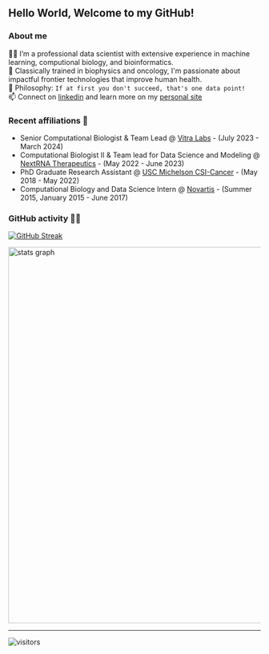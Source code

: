 ## Hello World, Welcome to my GitHub!


### About me 

👨‍💻 I’m a professional data scientist with extensive experience in machine learning, computional biology, and bioinformatics. </br>
🔭 Classically trained in biophysics and oncology, I'm passionate about impactful frontier technologies that improve human health. </br> 
🌱 Philosophy: `If at first you don't succeed, that's one data point!` </br>
📫 Connect on [linkedin](https://www.linkedin.com/in/ndacayisaba/) and learn more on my [personal site](https://liberendacayisaba.com/)

### Recent affiliations 💼

- Senior Computational Biologist & Team Lead @ [Vitra Labs](https://vitra.bio/) - (July 2023 - March 2024)
- Computational Biologist II & Team lead for Data Science and Modeling @ [NextRNA Therapeutics](https://www.nextrnatx.com/) - (May 2022 - June 2023)
- PhD Graduate Research Assistant @ [USC Michelson CSI-Cancer](https://kuhn.usc.edu/) - (May 2018 - May 2022)
- Computational Biology and Data Science Intern @ [Novartis](https://www.novartis.com/) - (Summer 2015, January 2015 - June 2017)

### GitHub activity 👨‍💻

[![GitHub Streak](https://streak-stats.demolab.com?user=libertatem&hide_border=true&border_radius=4.9&date_format=j%20M%5B%20Y%5D)](https://git.io/streak-stats)

<div align="left">
  <img src="http://github-profile-summary-cards.vercel.app/api/cards/profile-details?username=libertatem&theme=bear" width=750  alt="stats graph"/>
</div>

<hr>

![visitors](https://visitor-badge.laobi.icu/badge?page_id=libertatem.libertatem)

<!--
#### Top Languagues 

[![Top Langs](https://github-readme-stats.vercel.app/api/top-langs/?username=libertatem&layout=pie)](https://github.com/libertatem/github-readme-stats)

<a href="https://www.linkedin.com/in/ndacayisaba/">
  <img align="left" width="24px" src="https://cdn.simpleicons.org/linkedin"  />
</a>
<br /> 

-->
